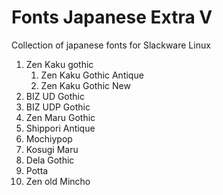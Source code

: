 # Fonts Japanese Extra V

Collection of japanese fonts for Slackware Linux

1. Zen Kaku gothic
    1. Zen Kaku Gothic Antique
    2. Zen Kaku Gothic New
2. BIZ UD Gothic
3. BIZ UDP Gothic
4. Zen Maru Gothic
5. Shippori Antique
6. Mochiypop
7. Kosugi Maru
8. Dela Gothic
9. Potta
10. Zen old Mincho

